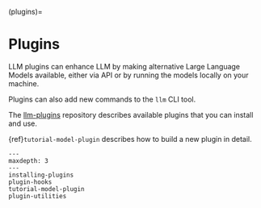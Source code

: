(plugins)=
# Plugins

LLM plugins can enhance LLM by making alternative Large Language Models available, either via API or by running the models locally on your machine.

Plugins can also add new commands to the `llm` CLI tool.

The [llm-plugins](https://github.com/simonw/llm-plugins) repository describes available plugins that you can install and use.

{ref}`tutorial-model-plugin` describes how to build a new plugin in detail.

```{toctree}
---
maxdepth: 3
---
installing-plugins
plugin-hooks
tutorial-model-plugin
plugin-utilities
```
